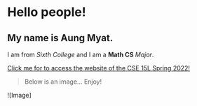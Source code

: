 # Hello people!
## My name is **Aung Myat**.

I am from *Sixth College* and I am a **Math CS** *Major*.

[Click me for to access the website of the CSE 15L Spring 2022!](https://sites.google.com/eng.ucsd.edu/cse-15l-spring-2022/home?authuser=0)

> Below is an image... Enjoy!

![Image]
